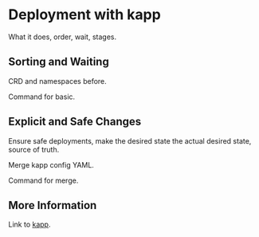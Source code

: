 # Deployment with kapp

What it does, order, wait, stages.

## Sorting and Waiting

CRD and namespaces before.

Command for basic.

## Explicit and Safe Changes

Ensure safe deployments, make the desired state the actual desired state, source of truth.

Merge kapp config YAML.

Command for merge.

## More Information

Link to [kapp](https://carvel.dev/kapp).
